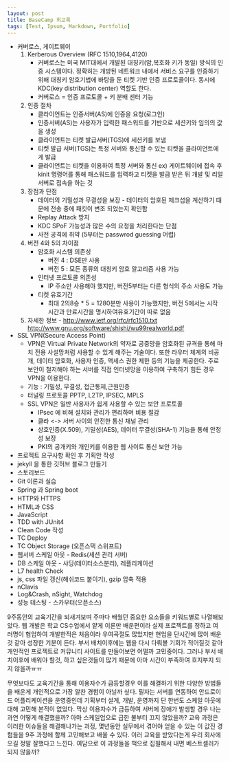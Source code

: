 ```yaml
---
layout: post
title: BaseCamp 회고록
tags: [Test, Ipsum, Markdown, Portfolio]
---
```


- 커버로스, 게이트웨이
  1. Kerberous Overview (RFC 1510,1964,4120)
     - 커버로스는 미국 MIT대에서 개발된 대칭키(암,복호화 키가 동일) 방식의 인증 시스템이다. 정확히는 개방된 네트워크 내에서 서비스 요구를 인증하기 위해 대칭키 암호기법에 바탕을 둔 티켓 기반 인증 프로토콜이다. 동시에 KDC(key distribution center) 역할도 한다.
     - 커버로스 = 인증 프로토콜 + 키 분배 센터 기능
  2. 인증 절차
     - 클라이언트는 인증서버(AS)에 인증을 요청(로그인)
     - 인증서버(AS)는 사용자가 입력한 패스워드를 기반으로 세션키와 임의의 값을 생성
     - 클라이언트는 티켓 발급서버(TGS)에 세션키를 보냄
     - 티켓 발급 서버(TGS)는 특정 서버와 통신할 수 있는 티켓을 클라이언트에게 발급
     - 클라이언트는 티켓을 이용하여 특정 서버와 통신
       ex) 게이트웨이에 접속 후 kinit 명령어를 통해 패스워드를 입력하고 티켓을 발급 받은 뒤 개발 및 리얼 서버로 접속을 하는 것
  3. 장점과 단점
     - 데이터의 기밀성과 무결성을 보장 - 데이터의 암호된 체크섬을 계산하기 떄문에 전송 중에 패킷이 변조 되었는지 확인함
     - Replay Attack 방지
     - KDC SPoF 가능성과 많은 수의 요청을 처리한다는 단점
     - 사전 공격에 취약 (5부터는 passwrod guessing 어렵)
  4. 버전 4와 5의 차이점
     - 암호화 시스템 의존성
       - 버전 4 : DSE만 사용
       - 버전 5 : 모든 종류의 대칭키 암호 알고리즘 사용 가능
     - 인터넷 프로토콜 의존성
       - IP 주소만 사용해야 했지만, 버전5부터는 다른 형식의 주소 사용도 가능
     - 티켓 유효기간
       - 최대 2의8승 * 5 = 1280분만 사용이 가능했지만, 버전 5에서는 시작 시간과 만료시간을 명시하여유효기간이 따로 없음
  5. 자세한 정보 - <http://www.ietf.org/rfc/rfc1510.txt> <http://www.gnu.org/software/shishi/wu99realworld.pdf>
- SSL VPN(Secure Access Point)
  - VPN은 Virtual Private Network의 약자로 공중망을 암호화된 규격을 통해 마치 전용 사설망처럼 사용할 수 있게 해주는 기술이다. 또한 라우터 체계의 비공개, 데이터 암호화, 사용자 인증, 액세스 권한 제한 등의 기능을 제공한다. 주로 보안이 철저해야 하는 서버를 직접 인터넷망을 이용하여 구축하기 힘든 경우 VPN을 이용한다.
  - 기능 : 기밀성, 무결성, 접근통제,근원인증
  - 터널링 프로토콜 PPTP, L2TP, IPSEC, MPLS
  - SSL VPN은 일반 사용자가 쉽게 사용할 수 있는 보안 프로토콜
    - IPsec 에 비해 설치와 관리가 편리하며 비용 절감
    - 클라 <-> 서버 사이의 안전한 통신 채널 관리
    - 상호인증(X.509), 기밀성(AES), 데이터 무결성(SHA-1) 기능을 통해 안정성 보장
    - PKI의 공개키와 개인키를 이용한 웹 사이트 통신 보안 가능
- 프로젝트 요구사항 확인 후 기획안 작성
- jekyll 을 통한 깃허브 블로그 만들기
- 스토리보드
- Git 이론과 실습
- Spring 과 Spring boot
- HTTP와 HTTPS
- HTML과 CSS
- JavaScript
- TDD with JUnit4
- Clean Code 작성
- TC Deploy
- TC Object Storage (오픈스택 스위프트)
- 웹서버 스케일 아웃 - Redis(세션 관리 서버)
- DB 스케일 아웃 - 샤딩(데이터소스분리), 레플리케이션
- L7 health Check
- js, css 파일 갱신(해쉬코드 붙이기), gzip 압축 적용
- nClavis
- Log&Crash, nSight, Watchdog
- 성능 테스팅 - 스카우터(오픈소스)

9주동안의 교육기간을 되새겨보며 주마다 배웠던 중요한 요소들을 키워드별로 나열해보았다. 웹 개발은 학교 CS수업에서 얕게 이론만 배운편이라 실제 프로젝트를 정하고 여러명이 협업하여 개발한적은 처음이라 우여곡절도 많았지만 현업을 단시간에 많이 배운것 같아 성장한 기분이 든다. 부서 배치이후에는 웹을 다시 다뤄볼 기회가 적어질것 같아 개인적인 프로젝트로 커뮤니티 사이트를 만들어보면 어떨까 고민중이다. 그러나 부서 배치이후에 배워야 할것, 하고 싶은것들이 많기 때문에 아마 시간이 부족하여 흐지부지 되지 않을까ㅠㅠ

무엇보다도 교육기간을 통해 이용자수가 급등할경우 이를 해결하기 위한 다양한 방법들을 배운게 개인적으로 가장 알찬 경험이 아닐까 싶다. 필자는 서버를 연동하여 안드로이드 어플리케이션을 운영중인데 기획부터 설계, 개발, 운영까지 단 한번도 스케일 아웃에 대해 고민해 본적이 없었다. 막상 이용자수가 급등하여 서버에 장애가 발생할 경우 나는 과연 어떻게 해결했을까? 아마 스케일업으로 급한 불부터 끄지 않았을까? 교육 과정은 이러한 이슈들을 해결해나가는 과정, 몇년동안 실무에서 겪어야 얻을 수 있는 이 값진 경험들을 9주 과정에 함께 고민해보고 배울 수 있다. 이러 교육을 받았다는게 우리 회사에 오길 정말 잘했다고 느낀다.
여담으로 이 과정들을 책으로 집필해서 내면 베스트셀러가 되지 않을까?
